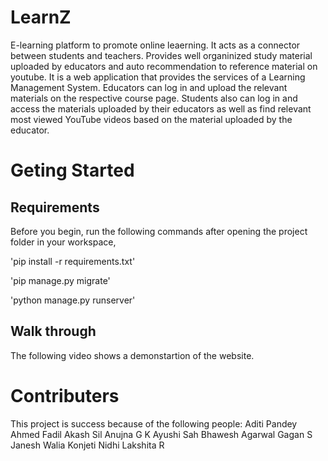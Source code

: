 # LearnZ 
E-learning platform to promote online leaerning. It acts as a connector between students and teachers. Provides well organinized study material uploaded by educators and auto recommendation to reference material on youtube. It is a web application that provides the services of a Learning Management System. Educators can log in and upload the relevant materials on the respective course page. Students also can log in and access the materials uploaded by their educators as well as find relevant most viewed YouTube videos based on the material uploaded by the educator.

# Geting Started
## Requirements
Before you begin, run the following commands after opening the project folder in your workspace,

'pip install -r requirements.txt'

'pip manage.py migrate'

'python manage.py runserver'

## Walk through 
The following video shows a demonstartion of the website.



# Contributers
This project is success because of the following people:
Aditi Pandey
Ahmed Fadil
Akash Sil
Anujna G K
Ayushi Sah
Bhawesh Agarwal
Gagan S
Janesh Walia
Konjeti Nidhi
Lakshita R
